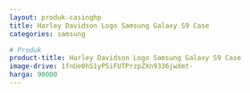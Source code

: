 ```yaml
---
layout: produk-casinghp
title: Harley Davidson Logo Samsung Galaxy S9 Case
categories: samsung

# Produk
product-title: Harley Davidson Logo Samsung Galaxy S9 Case
image-drive: 1fnUe0hS1yP5iFUTPrzpZXn9336jwXmt-
harga: 90000
---
```

